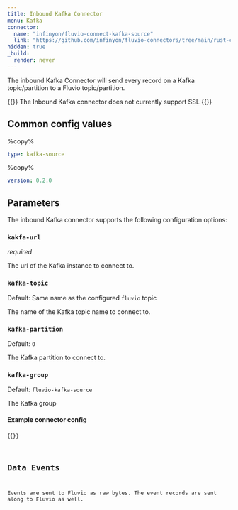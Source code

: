```yaml
---
title: Inbound Kafka Connector
menu: Kafka
connector:
  name: "infinyon/fluvio-connect-kafka-source"
  link: "https://github.com/infinyon/fluvio-connectors/tree/main/rust-connectors/sources/kafka"
hidden: true
_build:
  render: never
---
```


The inbound Kafka Connector will send every record on a Kafka topic/partition to a Fluvio topic/partition.

{{<caution>}}
The Inbound Kafka connector does not currently support SSL
{{</caution>}}

## Common config values

%copy%
```yaml
type: kafka-source
```

%copy%
```yaml
version: 0.2.0
```

## Parameters

The inbound Kafka connector supports the following configuration options:

###  `kakfa-url`
*required*

The url of the Kafka instance to connect to.

### `kafka-topic`
Default: Same name as the configured `fluvio` topic

The name of the Kafka topic name to connect to.

### `kafka-partition`
Default: `0`

The Kafka partition to connect to.

### `kafka-group`
Default: `fluvio-kafka-source`

The Kafka group

#### Example connector config

{{<code file="embeds/connectors/inbound-examples/inbound-kafka.yaml" lang="yaml" copy=true >}}

## Data Events

Events are sent to Fluvio as raw bytes. The event records are sent along to Fluvio as well.
<!-- TODO this is not clear also record != are -->
